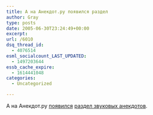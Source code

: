 ```yaml
---
title: А на Анекдот.ру появился раздел
author: Gray
type: posts
date: 2005-06-30T23:24:49+00:00
excerpt:
url: /6010
dsq_thread_id:
  - 4076514
esml_socialcount_LAST_UPDATED:
  - 1497203644
essb_cache_expire:
  - 1614441048
categories:
  - Uncategorized

---
```








А на Анекдот.ру <a href="http://www.livejournal.com/users/verner/172493.html" target="_blank">появился</a> <a href="http://anekdot.ru/an/an0507/m050701.html" target="_blank">раздел звуковых анекдотов</a>.